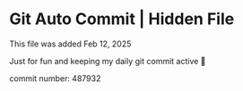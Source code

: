 # Git Auto Commit | Hidden File

This file was added Feb 12, 2025

Just for fun and keeping my daily git commit active 🤪

commit number: 487932
